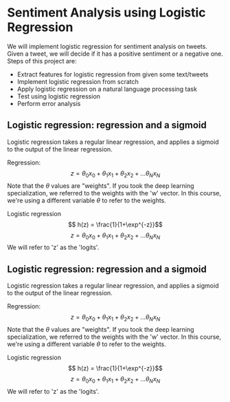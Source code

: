 # Sentiment Analysis using Logistic Regression
We will implement logistic regression for sentiment analysis on tweets. Given a tweet, we will decide if it has a positive sentiment or a negative one. Steps of this project are: 

* Extract features for logistic regression from given some text/tweets
* Implement logistic regression from scratch
* Apply logistic regression on a natural language processing task
* Test using logistic regression
* Perform error analysis


## Logistic regression: regression and a sigmoid

Logistic regression takes a regular linear regression, and applies a sigmoid to the output of the linear regression.

Regression:
$$z = \theta_0 x_0 + \theta_1 x_1 + \theta_2 x_2 + ... \theta_N x_N$$
Note that the $\theta$ values are "weights". If you took the deep learning specialization, we referred to the weights with the 'w' vector.  In this course, we're using a different variable $\theta$ to refer to the weights.

Logistic regression
$$ h(z) = \frac{1}{1+\exp^{-z}}$$
$$z = \theta_0 x_0 + \theta_1 x_1 + \theta_2 x_2 + ... \theta_N x_N$$
We will refer to 'z' as the 'logits'.

## Logistic regression: regression and a sigmoid

Logistic regression takes a regular linear regression, and applies a sigmoid to the output of the linear regression.

Regression:
$$z = \theta_0 x_0 + \theta_1 x_1 + \theta_2 x_2 + ... \theta_N x_N$$
Note that the $\theta$ values are "weights". If you took the deep learning specialization, we referred to the weights with the 'w' vector.  In this course, we're using a different variable $\theta$ to refer to the weights.

Logistic regression
$$ h(z) = \frac{1}{1+\exp^{-z}}$$
$$z = \theta_0 x_0 + \theta_1 x_1 + \theta_2 x_2 + ... \theta_N x_N$$
We will refer to 'z' as the 'logits'.
